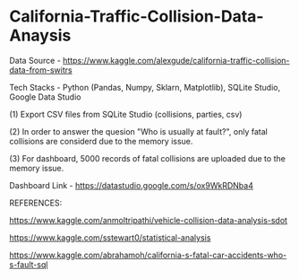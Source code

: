 # California-Traffic-Collision-Data-Anaysis

Data Source - https://www.kaggle.com/alexgude/california-traffic-collision-data-from-switrs

Tech Stacks - Python (Pandas, Numpy, Sklarn, Matplotlib), SQLite Studio, Google Data Studio

(1) Export CSV files from SQLite Studio (collisions, parties, csv)

(2) In order to answer the quesion "Who is usually at fault?", only fatal collisions are considerd due to the memory issue.

(3) For dashboard, 5000 records of fatal collisions are uploaded due to the memory issue.

Dashboard Link - https://datastudio.google.com/s/ox9WkRDNba4

REFERENCES:

https://www.kaggle.com/anmoltripathi/vehicle-collision-data-analysis-sdot

https://www.kaggle.com/sstewart0/statistical-analysis

https://www.kaggle.com/abrahamoh/california-s-fatal-car-accidents-who-s-fault-sql
